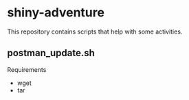 # shiny-adventure

This repository contains scripts that help with some activities.

## postman_update.sh
Requirements
- wget
- tar